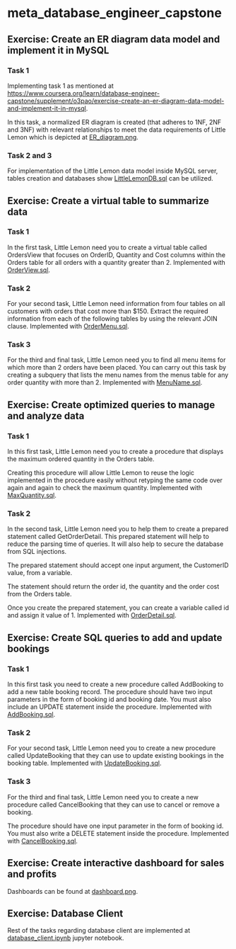 # meta_database_engineer_capstone


## Exercise: Create an ER diagram data model and implement it in MySQL

### Task 1
 Implementing task 1 as mentioned at https://www.coursera.org/learn/database-engineer-capstone/supplement/o3pao/exercise-create-an-er-diagram-data-model-and-implement-it-in-mysql.

 In this task, a normalized ER diagram is created (that adheres to 1NF, 2NF and 3NF) with relevant relationships to meet the data requirements of Little Lemon which is depicted at [ER_diagram.png](ER_diagram.png).
 
### Task 2 and 3
For implementation of the Little Lemon data model inside MySQL server, tables creation and databases show
[LittleLemonDB.sql](LittleLemonDB.sql) can be utilized. 

## Exercise: Create a virtual table to summarize data

### Task 1
In the first task, Little Lemon need you to create a virtual table called OrdersView that focuses on OrderID, Quantity and Cost columns within the Orders table for all orders with a quantity greater than 2.
Implemented with [OrderView.sql](OrderView.sql).

### Task 2
For your second task, Little Lemon need information from four tables on all customers with orders that cost more than $150. Extract the required information from each of the following tables by using the relevant JOIN clause. 
Implemented with [OrderMenu.sql](OrderMenu.sql).

### Task 3
For the third and final task, Little Lemon need you to find all menu items for which more than 2 orders have been placed. You can carry out this task by creating a subquery that lists the menu names from the menus table for any order quantity with more than 2.
Implemented with [MenuName.sql](MenuName.sql).

## Exercise: Create optimized queries to manage and analyze data

### Task 1
In this first task, Little Lemon need you to create a procedure that displays the maximum ordered quantity in the Orders table. 

Creating this procedure will allow Little Lemon to reuse the logic implemented in the procedure easily without retyping the same code over again and again to check the maximum quantity. 
Implemented with [MaxQuantity.sql](MaxQuantity.sql).

### Task 2
In the second task, Little Lemon need you to help them to create a prepared statement called GetOrderDetail. This prepared statement will help to reduce the parsing time of queries. It will also help to secure the database from SQL injections.

The prepared statement should accept one input argument, the CustomerID value, from a variable. 

The statement should return the order id, the quantity and the order cost from the Orders table. 

Once you create the prepared statement, you can create a variable called id and assign it value of 1. 
Implemented with [OrderDetail.sql](OrderDetail.sql).

## Exercise: Create SQL queries to add and update bookings

### Task 1 
In this first task you need to create a new procedure called AddBooking to add a new table booking record.
The procedure should have two input parameters in the form of booking id and booking date. You must also include an UPDATE statement inside the procedure.
Implemented with [AddBooking.sql](AddBooking.sql).

### Task 2
For your second task, Little Lemon need you to create a new procedure called UpdateBooking that they can use to update existing bookings in the booking table.
Implemented with [UpdateBooking.sql](UpdateBooking.sql).

### Task 3
For the third and final task, Little Lemon need you to create a new procedure called CancelBooking that they can use to cancel or remove a booking.

The procedure should have one input parameter in the form of booking id. You must also write a DELETE statement inside the procedure. 
Implemented with [CancelBooking.sql](CancelBooking.sql).

## Exercise: Create interactive dashboard for sales and profits

Dashboards can be found at [dashboard.png](dashboard.png).

## Exercise: Database Client

Rest of the tasks regarding database client are implemented at [database_client.ipynb](database_client.ipynb) jupyter notebook.